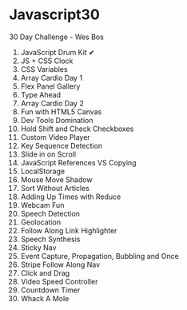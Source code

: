 # Javascript30
30 Day Challenge - Wes Bos

01. JavaScript Drum Kit ✔
02. JS + CSS Clock
03. CSS Variables
04. Array Cardio Day 1
05. Flex Panel Gallery
06. Type Ahead
07. Array Cardio Day 2
08. Fun with HTML5 Canvas
09. Dev Tools Domination
10. Hold Shift and Check Checkboxes
11. Custom Video Player
12. Key Sequence Detection
13. Slide in on Scroll
14. JavaScript References VS Copying
15. LocalStorage
16. Mouse Move Shadow
17. Sort Without Articles
18. Adding Up Times with Reduce
19. Webcam Fun
20. Speech Detection
21. Geolocation
22. Follow Along Link Highlighter
23. Speech Synthesis
24. Sticky Nav
25. Event Capture, Propagation, Bubbling and Once
26. Stripe Follow Along Nav
27. Click and Drag
28. Video Speed Controller
29. Countdown Timer
30. Whack A Mole
